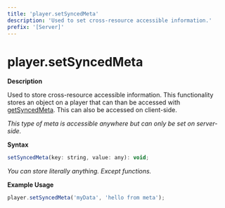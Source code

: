 ```yaml
---
title: 'player.setSyncedMeta'
description: 'Used to set cross-resource accessible information.'
prefix: '[Server]'
---
```


# player.setSyncedMeta

**Description**

Used to store cross-resource accessible information. This functionality stores an object on a player that can than be accessed with [getSyncedMeta](./getSyncedMeta.md). This can also be accessed on client-side.

_This type of meta is accessible anywhere but can only be set on server-side._

**Syntax**

```js
setSyncedMeta(key: string, value: any): void;
```

_You can store literally anything. Except functions._

**Example Usage**

```js
player.setSyncedMeta('myData', 'hello from meta');
```
